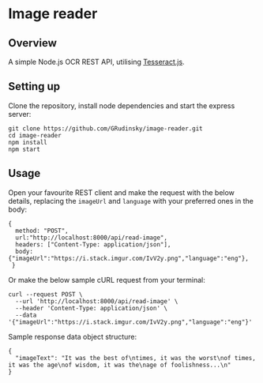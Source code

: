 # Image reader

## Overview

A simple Node.js OCR REST API, utilising [Tesseract.js](https://github.com/naptha/tesseract.js).

## Setting up

Clone the repository, install node dependencies and start the express server:

```
git clone https://github.com/GRudinsky/image-reader.git
cd image-reader
npm install
npm start
```

## Usage

Open your favourite REST client and make the request with the below details, replacing the `imageUrl` and `language` with your preferred ones in the body:

```
{
  method: "POST",
  url:"http://localhost:8000/api/read-image",
  headers: ["Content-Type: application/json"],
  body: {"imageUrl":"https://i.stack.imgur.com/IvV2y.png","language":"eng"},
 }
```

Or make the below sample cURL request from your terminal:

```
curl --request POST \
  --url 'http://localhost:8000/api/read-image' \
  --header 'Content-Type: application/json' \
  --data '{"imageUrl":"https://i.stack.imgur.com/IvV2y.png","language":"eng"}'
```

Sample response data object structure:

```
{
  "imageText": "It was the best of\ntimes, it was the worst\nof times, it was the age\nof wisdom, it was the\nage of foolishness...\n"
}
```
